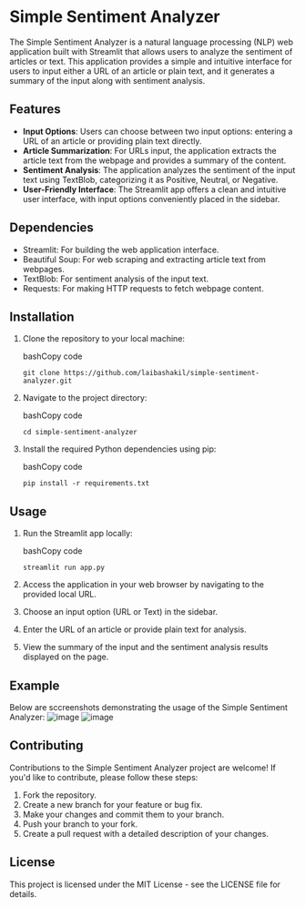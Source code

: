 # Simple Sentiment Analyzer

The Simple Sentiment Analyzer is a natural language processing (NLP) web application built with Streamlit that allows users to analyze the sentiment of articles or text. This application provides a simple and intuitive interface for users to input either a URL of an article or plain text, and it generates a summary of the input along with sentiment analysis.

## Features

-   **Input Options**: Users can choose between two input options: entering a URL of an article or providing plain text directly.
-   **Article Summarization**: For URLs input, the application extracts the article text from the webpage and provides a summary of the content.
-   **Sentiment Analysis**: The application analyzes the sentiment of the input text using TextBlob, categorizing it as Positive, Neutral, or Negative.
-   **User-Friendly Interface**: The Streamlit app offers a clean and intuitive user interface, with input options conveniently placed in the sidebar.

## Dependencies

-   Streamlit: For building the web application interface.
-   Beautiful Soup: For web scraping and extracting article text from webpages.
-   TextBlob: For sentiment analysis of the input text.
-   Requests: For making HTTP requests to fetch webpage content.

## Installation

1.  Clone the repository to your local machine:
    
    bashCopy code
    
    `git clone https://github.com/laibashakil/simple-sentiment-analyzer.git` 
    
2.  Navigate to the project directory:
    
    bashCopy code
    
    `cd simple-sentiment-analyzer` 
    
3.  Install the required Python dependencies using pip:
    
    bashCopy code
    
    `pip install -r requirements.txt` 
    

## Usage

1.  Run the Streamlit app locally:
    
    bashCopy code
    
    `streamlit run app.py` 
    
2.  Access the application in your web browser by navigating to the provided local URL.
    
3.  Choose an input option (URL or Text) in the sidebar.
    
4.  Enter the URL of an article or provide plain text for analysis.
    
5.  View the summary of the input and the sentiment analysis results displayed on the page.
    

## Example

Below are sccreenshots demonstrating the usage of the Simple Sentiment Analyzer:
![image](https://github.com/laibashakil/Simple-Sentiment-Text-Analysis/assets/96187426/9065adca-437f-4c61-9c06-ce70b374795c)
![image](https://github.com/laibashakil/Simple-Sentiment-Text-Analysis/assets/96187426/498c7dd1-0973-4f44-8367-a4dd3a94fc0c)

## Contributing

Contributions to the Simple Sentiment Analyzer project are welcome! If you'd like to contribute, please follow these steps:

1.  Fork the repository.
2.  Create a new branch for your feature or bug fix.
3.  Make your changes and commit them to your branch.
4.  Push your branch to your fork.
5.  Create a pull request with a detailed description of your changes.

## License

This project is licensed under the MIT License - see the LICENSE file for details.
